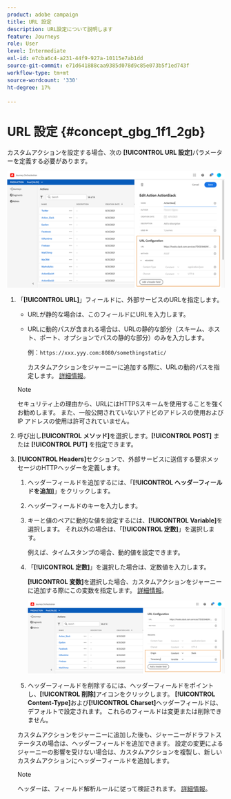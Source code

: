 ```yaml
---
product: adobe campaign
title: URL 設定
description: URL設定について説明します
feature: Journeys
role: User
level: Intermediate
exl-id: e7cba6c4-a231-44f9-927a-10115e7ab1dd
source-git-commit: e71d641888caa9385d078d9c85e073b5f1ed743f
workflow-type: tm+mt
source-wordcount: '330'
ht-degree: 17%

---
```


# URL 設定 {#concept_gbg_1f1_2gb}

カスタムアクションを設定する場合、次の **[!UICONTROL URL 設定]**&#x200B;パラメーターを定義する必要があります。

![](../assets/journeyurlconfiguration.png)

1. 「**[!UICONTROL URL]**」フィールドに、外部サービスのURLを指定します。

   * URLが静的な場合は、このフィールドにURLを入力します。

   * URLに動的パスが含まれる場合は、URLの静的な部分（スキーム、ホスト、ポート、オプションでパスの静的な部分）のみを入力します。

      例：`https://xxx.yyy.com:8080/somethingstatic/`

      カスタムアクションをジャーニーに追加する際に、URLの動的パスを指定します。 [詳細情報](../building-journeys/using-custom-actions.md)。
   >[!NOTE]
   >
   >セキュリティ上の理由から、URLにはHTTPSスキームを使用することを強くお勧めします。 また、一般公開されていないアドビのアドレスの使用および IP アドレスの使用は許可されていません。

1. 呼び出し&#x200B;**[!UICONTROL メソッド]**&#x200B;を選択します。**[!UICONTROL POST]** または **[!UICONTROL PUT]** を指定できます。
1. **[!UICONTROL Headers]**&#x200B;セクションで、外部サービスに送信する要求メッセージのHTTPヘッダーを定義します。
   1. ヘッダーフィールドを追加するには、「**[!UICONTROL ヘッダーフィールドを追加]**」をクリックします。
   1. ヘッダーフィールドのキーを入力します。
   1. キーと値のペアに動的な値を設定するには、**[!UICONTROL Variable]**&#x200B;を選択します。 それ以外の場合は、「**[!UICONTROL 定数]**」を選択します。

      例えば、タイムスタンプの場合、動的値を設定できます。

   1. 「**[!UICONTROL 定数]**」を選択した場合は、定数値を入力します。

      **[!UICONTROL 変数]**&#x200B;を選択した場合、カスタムアクションをジャーニーに追加する際にこの変数を指定します。 [詳細情報](../building-journeys/using-custom-actions.md)。

      ![](../assets/journeyurlconfiguration2.png)

   1. ヘッダーフィールドを削除するには、ヘッダーフィールドをポイントし、**[!UICONTROL 削除]**&#x200B;アイコンをクリックします。
   **[!UICONTROL Content-Type]**&#x200B;および&#x200B;**[!UICONTROL Charset]**&#x200B;ヘッダーフィールドは、デフォルトで設定されます。 これらのフィールドは変更または削除できません。

   カスタムアクションをジャーニーに追加した後も、ジャーニーがドラフトステータスの場合は、ヘッダーフィールドを追加できます。 設定の変更によるジャーニーの影響を受けない場合は、カスタムアクションを複製し、新しいカスタムアクションにヘッダーフィールドを追加します。

   >[!NOTE]
   >
   >ヘッダーは、フィールド解析ルールに従って検証されます。 [詳細情報](https://tools.ietf.org/html/rfc7230#section-3.2.4)。
